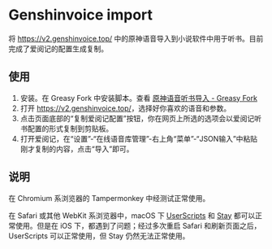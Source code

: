 # Genshinvoice import

将 <https://v2.genshinvoice.top/> 中的原神语音导入到小说软件中用于听书。目前完成了爱阅记的配置生成复制。

## 使用

1. 安装。在 Greasy Fork 中安装脚本。查看 [原神语音听书导入 - Greasy Fork](https://greasyfork.org/zh-CN/scripts/489531-%E5%8E%9F%E7%A5%9E%E8%AF%AD%E9%9F%B3%E5%90%AC%E4%B9%A6%E5%AF%BC%E5%85%A5)
2. 打开 <https://v2.genshinvoice.top/>，选择好你喜欢的语音和参数。
3. 点击页面底部的“复制爱阅记配置”按钮，你在网页上所选的选项会以爱阅记听书配置的形式复制到剪贴板。
4. 打开爱阅记，在“设置”-“在线语音库管理”-右上角“菜单”-“JSON输入”中粘贴刚才复制的内容，点击“导入”即可。

## 说明

在 Chromium 系浏览器的 Tampermonkey 中经测试正常使用。

在 Safari 或其他 WebKit 系浏览器中，macOS 下 [UserScripts](https://apps.apple.com/cn/app/userscripts/id1463298887) 和 [Stay](https://apps.apple.com/cn/app/stay-for-safari-%E6%B5%8F%E8%A7%88%E5%99%A8%E4%BC%B4%E4%BE%A3/id1591620171) 都可以正常使用。但是在 iOS 下，都遇到了问题；经过多次重启 Safari 和刷新页面之后，UserScripts 可以正常使用，但 Stay 仍然无法正常使用。